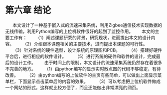 # 第六章 结论
&nbsp;&nbsp;&nbsp;&nbsp;&nbsp;&nbsp;本文设计了一种基于嵌入式的流速采集系统，利用Zigbee通信技术实现数据的无线传输，利用Python编写的上位机软件很好的起到了监控作用。
&nbsp;&nbsp;&nbsp;&nbsp;&nbsp;&nbsp;本文的主要工作有：
&nbsp;&nbsp;&nbsp;&nbsp;&nbsp;&nbsp;（1）阐述课题研究的背景，研究现状，进而提出本文的设计内容。
&nbsp;&nbsp;&nbsp;&nbsp;&nbsp;&nbsp;（2）介绍跟本课题相关的主要技术，进而提出本课题的可行性。
&nbsp;&nbsp;&nbsp;&nbsp;&nbsp;&nbsp;（3）针对系统的硬件选型，设计系统的原理图和PCB。
&nbsp;&nbsp;&nbsp;&nbsp;&nbsp;&nbsp;（4）搭建好硬件平台后，进行相应的软件设计。
&nbsp;&nbsp;&nbsp;&nbsp;&nbsp;&nbsp;（5）进行系统的硬件和软件的设计，完成最后的设计工作。
 &nbsp;&nbsp;&nbsp;&nbsp;&nbsp;&nbsp;由于时间上的限制，本文设计的流速采集系统仍然存在着很多不完善的地方。
&nbsp;&nbsp;&nbsp;&nbsp;&nbsp;&nbsp;（1）由python编写的显示实时散点图的代码不够稳定，有待改善。
&nbsp;&nbsp;&nbsp;&nbsp;&nbsp;&nbsp;（2）由python编写的上位软件的主页有些简单，可以做出上面显示菜单栏，下面显示点击菜单后的内容的效果。
&nbsp;&nbsp;&nbsp;&nbsp;&nbsp;&nbsp;（3）可以考虑把上位机软件做成一个网站的形式，这样就比较方便了，而且还能做出非常漂亮的网页。